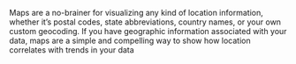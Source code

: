 Maps are a no-brainer for visualizing any kind of location information, whether it’s postal codes, state abbreviations, country names, or your own custom geocoding. 
If you have geographic information associated with your data, maps are a simple and compelling way to show how location correlates with trends in your data
